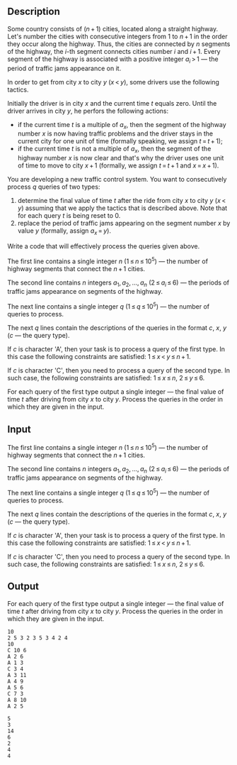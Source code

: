 ## Description

<div><p>Some country consists of <span class="tex-span">(<i>n</i> + 1)</span> cities, located along a straight highway. Let's number the cities with consecutive integers from <span class="tex-span">1</span> to <span class="tex-span"><i>n</i> + 1</span> in the order they occur along the highway. Thus, the cities are connected by <span class="tex-span"><i>n</i></span> segments of the highway, the <span class="tex-span"><i>i</i></span>-th segment connects cities number <span class="tex-span"><i>i</i></span> and <span class="tex-span"><i>i</i> + 1</span>. Every segment of the highway is associated with a positive integer <span class="tex-span"><i>a</i><sub class="lower-index"><i>i</i></sub> &gt; 1</span> — the period of traffic jams appearance on it. </p><p>In order to get from city <span class="tex-span"><i>x</i></span> to city <span class="tex-span"><i>y</i></span> (<span class="tex-span"><i>x</i> &lt; <i>y</i></span>), some drivers use the following tactics. </p><p>Initially the driver is in city <span class="tex-span"><i>x</i></span> and the current time <span class="tex-span"><i>t</i></span> equals zero. Until the driver arrives in city <span class="tex-span"><i>y</i></span>, he perfors the following actions:</p><ul> <li> if the current time <span class="tex-span"><i>t</i></span> is a multiple of <span class="tex-span"><i>a</i><sub class="lower-index"><i>x</i></sub></span>, then the segment of the highway number <span class="tex-span"><i>x</i></span> is now having traffic problems and the driver stays in the current city for one unit of time (formally speaking, we assign <span class="tex-span"><i>t</i> = <i>t</i> + 1</span>); </li><li> if the current time <span class="tex-span"><i>t</i></span> is not a <span class="tex-font-style-bf">multiple</span> of <span class="tex-span"><i>a</i><sub class="lower-index"><i>x</i></sub></span>, then the segment of the highway number <span class="tex-span"><i>x</i></span> is now clear and that's why the driver uses one unit of time to move to city <span class="tex-span"><i>x</i> + 1</span> (formally, we assign <span class="tex-span"><i>t</i> = <i>t</i> + 1</span> and <span class="tex-span"><i>x</i> = <i>x</i> + 1</span>). </li></ul><p>You are developing a new traffic control system. You want to consecutively process <span class="tex-span"><i>q</i></span> queries of two types:</p><ol> <li> determine the final value of time <span class="tex-span"><i>t</i></span> after the ride from city <span class="tex-span"><i>x</i></span> to city <span class="tex-span"><i>y</i></span> (<span class="tex-span"><i>x</i> &lt; <i>y</i></span>) assuming that we apply the tactics that is described above. Note that for each query <span class="tex-span"><i>t</i></span> is being reset to <span class="tex-span">0</span>. </li><li> replace the period of traffic jams appearing on the segment number <span class="tex-span"><i>x</i></span> by value <span class="tex-span"><i>y</i></span> (formally, assign <span class="tex-span"><i>a</i><sub class="lower-index"><i>x</i></sub> = <i>y</i></span>). </li></ol><p>Write a code that will effectively process the queries given above.</p></div><div class="input-specification"><p>The first line contains a single integer <span class="tex-span"><i>n</i></span> (<span class="tex-span">1 ≤ <i>n</i> ≤ 10<sup class="upper-index">5</sup></span>) — the number of highway segments that connect the <span class="tex-span"><i>n</i> + 1</span> cities.</p><p>The second line contains <span class="tex-span"><i>n</i></span> integers <span class="tex-span"><i>a</i><sub class="lower-index">1</sub>, <i>a</i><sub class="lower-index">2</sub>, ..., <i>a</i><sub class="lower-index"><i>n</i></sub></span> (<span class="tex-span">2 ≤ <i>a</i><sub class="lower-index"><i>i</i></sub> ≤ 6</span>) — the periods of traffic jams appearance on segments of the highway.</p><p>The next line contains a single integer <span class="tex-span"><i>q</i></span> (<span class="tex-span">1 ≤ <i>q</i> ≤ 10<sup class="upper-index">5</sup></span>) — the number of queries to process.</p><p>The next <span class="tex-span"><i>q</i></span> lines contain the descriptions of the queries in the format <span class="tex-span"><i>c</i></span>, <span class="tex-span"><i>x</i></span>, <span class="tex-span"><i>y</i></span> (<span class="tex-span"><i>c</i></span> — the query type). </p><p>If <span class="tex-span"><i>c</i></span> is character '<span class="tex-font-style-tt">A</span>', then your task is to process a query of the first type. In this case the following constraints are satisfied: <span class="tex-span">1 ≤ <i>x</i> &lt; <i>y</i> ≤ <i>n</i> + 1</span>.</p><p>If <span class="tex-span"><i>c</i></span> is character '<span class="tex-font-style-tt">C</span>', then you need to process a query of the second type. In such case, the following constraints are satisfied: <span class="tex-span">1 ≤ <i>x</i> ≤ <i>n</i></span>, <span class="tex-span">2 ≤ <i>y</i> ≤ 6</span>.</p></div><div class="output-specification"><p>For each query of the first type output a single integer — the final value of time <span class="tex-span"><i>t</i></span> after driving from city <span class="tex-span"><i>x</i></span> to city <span class="tex-span"><i>y</i></span>. Process the queries in the order in which they are given in the input.</p></div>

## Input

<p>The first line contains a single integer <span class="tex-span"><i>n</i></span> (<span class="tex-span">1 ≤ <i>n</i> ≤ 10<sup class="upper-index">5</sup></span>) — the number of highway segments that connect the <span class="tex-span"><i>n</i> + 1</span> cities.</p><p>The second line contains <span class="tex-span"><i>n</i></span> integers <span class="tex-span"><i>a</i><sub class="lower-index">1</sub>, <i>a</i><sub class="lower-index">2</sub>, ..., <i>a</i><sub class="lower-index"><i>n</i></sub></span> (<span class="tex-span">2 ≤ <i>a</i><sub class="lower-index"><i>i</i></sub> ≤ 6</span>) — the periods of traffic jams appearance on segments of the highway.</p><p>The next line contains a single integer <span class="tex-span"><i>q</i></span> (<span class="tex-span">1 ≤ <i>q</i> ≤ 10<sup class="upper-index">5</sup></span>) — the number of queries to process.</p><p>The next <span class="tex-span"><i>q</i></span> lines contain the descriptions of the queries in the format <span class="tex-span"><i>c</i></span>, <span class="tex-span"><i>x</i></span>, <span class="tex-span"><i>y</i></span> (<span class="tex-span"><i>c</i></span> — the query type). </p><p>If <span class="tex-span"><i>c</i></span> is character '<span class="tex-font-style-tt">A</span>', then your task is to process a query of the first type. In this case the following constraints are satisfied: <span class="tex-span">1 ≤ <i>x</i> &lt; <i>y</i> ≤ <i>n</i> + 1</span>.</p><p>If <span class="tex-span"><i>c</i></span> is character '<span class="tex-font-style-tt">C</span>', then you need to process a query of the second type. In such case, the following constraints are satisfied: <span class="tex-span">1 ≤ <i>x</i> ≤ <i>n</i></span>, <span class="tex-span">2 ≤ <i>y</i> ≤ 6</span>.</p>

## Output

<p>For each query of the first type output a single integer — the final value of time <span class="tex-span"><i>t</i></span> after driving from city <span class="tex-span"><i>x</i></span> to city <span class="tex-span"><i>y</i></span>. Process the queries in the order in which they are given in the input.</p>





```input1
10
2 5 3 2 3 5 3 4 2 4
10
C 10 6
A 2 6
A 1 3
C 3 4
A 3 11
A 4 9
A 5 6
C 7 3
A 8 10
A 2 5

```




```output1
5
3
14
6
2
4
4

```


